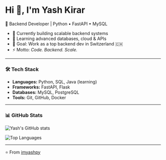 # Hi 👋, I'm Yash Kirar  
🚀 Backend Developer | Python • FastAPI • MySQL  

- 🔭 Currently building scalable backend systems  
- 🌱 Learning advanced databases, cloud & APIs  
- 🎯 Goal: Work as a top backend dev in Switzerland 🇨🇭  
- ⚡ Motto: *Code. Backend. Scale.*  

---

### 🛠️ Tech Stack  
- **Languages:** Python, SQL, Java (learning)  
- **Frameworks:** FastAPI, Flask  
- **Databases:** MySQL, PostgreSQL  
- **Tools:** Git, GitHub, Docker  

---

### 📊 GitHub Stats  

![Yash's GitHub stats](https://github-readme-stats.vercel.app/api?username=imyashpy&show_icons=true&theme=tokyonight)  

![Top Languages](https://github-readme-stats.vercel.app/api/top-langs/?username=imyashpy&layout=compact&theme=tokyonight)  

---

⭐️ From [imyashpy](https://github.com/imyashpy)
